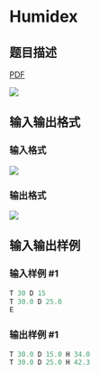 # Humidex

## 题目描述

[problemUrl]: https://uva.onlinejudge.org/index.php?option=com_onlinejudge&Itemid=8&category=24&page=show_problem&problem=2182

[PDF](https://uva.onlinejudge.org/external/112/p11241.pdf)

![](https://cdn.luogu.com.cn/upload/vjudge_pic/UVA11241/58dc1b1f82cd27696908d43af5a10d4a9a26eea4.png)

## 输入输出格式

### 输入格式

![](https://cdn.luogu.com.cn/upload/vjudge_pic/UVA11241/4e7d8b9a7e43ae014797b70010bed75caf6ff71b.png)

### 输出格式

![](https://cdn.luogu.com.cn/upload/vjudge_pic/UVA11241/58601c282ac74117e6ac7ed96f6836ef1858d468.png)

## 输入输出样例

### 输入样例 #1

```cpp
T 30 D 15
T 30.0 D 25.0
E
```


### 输出样例 #1

```cpp
T 30.0 D 15.0 H 34.0
T 30.0 D 25.0 H 42.3
```


